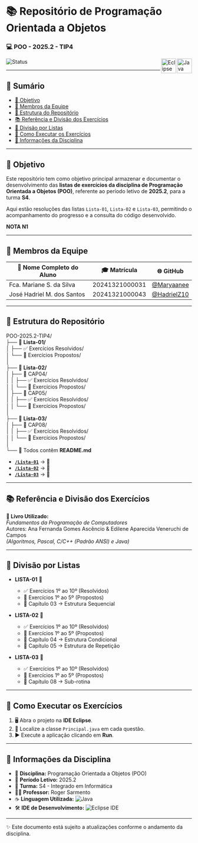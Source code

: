 # 📚 Repositório de Programação Orientada a Objetos
### 💻 POO - 2025.2 - TIP4  

<img align="right" src="https://cdn.jsdelivr.net/gh/devicons/devicon/icons/java/java-original.svg" width="40" alt="Java logo"/>
<img align="right" src="https://cdn.jsdelivr.net/gh/devicons/devicon/icons/eclipse/eclipse-original.svg" width="40" alt="Eclipse IDE logo"/>


![Status](https://img.shields.io/badge/Status-%20Concluído-green)

---

## 📑 Sumário
- [🎯 Objetivo](#-objetivo)  
- [👥 Membros da Equipe](#-membros-da-equipe)  
- [📂 Estrutura do Repositório](#-estrutura-do-repositório)  
- [📚 Referência e Divisão dos Exercícios](#-referência-e-divisão-dos-exercícios)  
- [📒 Divisão por Listas](#-divisão-por-listas)  
- [🚀 Como Executar os Exercícios](#-como-executar-os-exercícios)  
- [📌 Informações da Disciplina](#-informações-da-disciplina)  

---

## 🎯 Objetivo

Este repositório tem como objetivo principal armazenar e documentar o desenvolvimento das **listas de exercícios da disciplina de Programação Orientada a Objetos (POO)**, referente ao período letivo de **2025.2**, para a turma **S4**.  

Aqui estão resoluções das listas `Lista-01`, `Lista-02` e `Lista-03`, permitindo o acompanhamento do progresso e a consulta do código desenvolvido.

**NOTA N1**

---

## 👥 Membros da Equipe

| 🧑 Nome Completo do Aluno      | 🎓 Matrícula      | 🌐 GitHub |
| ------------------------------ | ---------------- | --------- |
| Fca. Mariane S. da Silva       | 20241321000031   | [@Maryaanee](https://github.com/Maryaanee) |
| José Hadriel M. dos Santos     | 20241321000043   | [@HadrielZ10](https://github.com/HadrielZ10) |

---

## 📂 Estrutura do Repositório

POO-2025.2-TIP4/  
├── 📁 **Lista-01/**  
│   ├── ✅ Exercícios Resolvidos/  
│   └── 📌 Exercícios Propostos/  
│  
├── 📁 **Lista-02/**  
│   ├── 📘 CAP04/  
│   │   ├── ✅ Exercícios Resolvidos/  
│   │   └── 📌 Exercícios Propostos/  
│   ├── 📙 CAP05/  
│   │   ├── ✅ Exercícios Resolvidos/  
│   │   └── 📌 Exercícios Propostos/  
│  
├── 📁 **Lista-03/**  
│   ├── 📗 CAP08/  
│   │   ├── ✅ Exercícios Resolvidos/  
│   │   └── 📌 Exercícios Propostos/  
│  
└── 📝 Todos contêm **README.md**

- **[`/Lista-01`](./Lista-01/)** → 📘  
- **[`/Lista-02`](./Lista-02/)** → 📗   
- **[`/Lista-03`](./Lista-03/)** → 📙   

---

## 📚 Referência e Divisão dos Exercícios

**📖 Livro Utilizado:**  
*Fundamentos da Programação de Computadores*  
Autores: Ana Fernanda Gomes Ascêncio & Edilene Aparecida Veneruchi de Campos  
*(Algoritmos, Pascal, C/C++ (Padrão ANSI) e Java)*  

---

## 📒 Divisão por Listas

- **LISTA-01** 📝  
  - ✅ Exercícios 1º ao 10º (Resolvidos)  
  - 🧩 Exercícios 1º ao 5º (Propostos)  
  - 📘 Capítulo 03 → Estrutura Sequencial  

- **LISTA-02** 📝  
  - ✅ Exercícios 1º ao 10º (Resolvidos)  
  - 🧩 Exercícios 1º ao 5º (Propostos)  
  - 📗 Capítulo 04 → Estrutura Condicional  
  - 📗 Capítulo 05 → Estrutura de Repetição  

- **LISTA-03** 📝  
  - ✅ Exercícios 1º ao 10º (Resolvidos)
  - 🧩 Exercícios 1º ao 5º (Propostos)  
  - 📙 Capítulo 08 → Sub-rotina  

---

## 🚀 Como Executar os Exercícios
 
1. 🖥️ Abra o projeto na **IDE Eclipse**.  
2. 🔎 Localize a classe `Principal.java` em cada questão.  
3. ▶️ Execute a aplicação clicando em **Run**.  

---

## 📌 Informações da Disciplina

- 📘 **Disciplina:** Programação Orientada a Objetos (POO)  
- 📅 **Período Letivo:** 2025.2  
- 🏫 **Turma:** S4 - Integrado em Informática  
- 👨‍🏫 **Professor:** Roger Sarmento  
- ☕ **Linguagem Utilizada:** ![Java](https://img.shields.io/badge/Java-%23ED8B00.svg?style=for-the-badge&logo=openjdk&logoColor=white)  
- 🛠️ **IDE de Desenvolvimento:** ![Eclipse IDE](https://img.shields.io/badge/Eclipse%20IDE-2C2255.svg?style=for-the-badge&logo=eclipse&logoColor=white)  

---

✨ Este documento está sujeito a atualizações conforme o andamento da disciplina.
